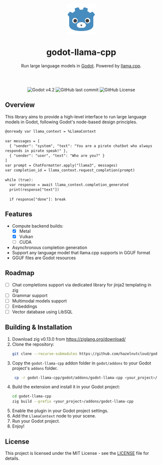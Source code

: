 <div align='center'>

<img width="100" src="/godot/addons/godot-llama-cpp/assets/godot-llama-cpp-1024x1024.svg">

<h1>godot-llama-cpp</h1>

Run large language models in [Godot](https://godotengine.org). Powered by [llama.cpp](https://github.com/ggerganov/llama.cpp).

<br />
<br />

![Godot v4.2](https://img.shields.io/badge/Godot-v4.2-%23478cbf?logo=godot-engine&logoColor=white)
![GitHub last commit](https://img.shields.io/github/last-commit/hazelnutcloud/godot-llama-cpp)
![GitHub License](https://img.shields.io/github/license/hazelnutcloud/godot-llama-cpp)

</div>

## Overview

This library aims to provide a high-level interface to run large language models in Godot, following Godot's node-based design principles.

```gdscript
@onready var llama_context = %LlamaContext

var messages = [
  { "sender": "system", "text": "You are a pirate chatbot who always responds in pirate speak!" },
  { "sender": "user", "text": "Who are you?" }
]
var prompt = ChatFormatter.apply("llama3", messages)
var completion_id = llama_context.request_completion(prompt)

while (true):
  var response = await llama_context.completion_generated
  print(response["text"])

  if response["done"]: break
```

## Features
  - Compute backend builds:
    - [x] Metal
    - [x] Vulkan
    - [ ] CUDA
  - Asynchronous completion generation
  - Support any language model that llama.cpp supports in GGUF format
  - GGUF files are Godot resources

## Roadmap
  - [ ] Chat completions support via dedicated library for jinja2 templating in zig
  - [ ] Grammar support
  - [ ] Multimodal models support
  - [ ] Embeddings
  - [ ] Vector database using LibSQL

## Building & Installation

1. Download zig v0.13.0 from https://ziglang.org/download/
2. Clone the repository:
   ```bash
   git clone --recurse-submodules https://github.com/hazelnutcloud/godot-llama-cpp.git
   ```
3. Copy the `godot-llama-cpp` addon folder in `godot/addons` to your Godot project's `addons` folder.
   ```bash
    cp -r godot-llama-cpp/godot/addons/godot-llama-cpp <your_project>/addons
   ```
4. Build the extension and install it in your Godot project:
   ```bash
   cd godot-llama-cpp
   zig build --prefix <your_project>/addons/godot-llama-cpp
   ```
5. Enable the plugin in your Godot project settings.
6. Add the `LlamaContext` node to your scene.
7. Run your Godot project.
8. Enjoy!

## License

This project is licensed under the MIT License - see the [LICENSE](LICENSE.md) file for details.
